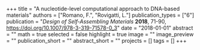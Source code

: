 +++
title = "A nucleotide-level computational approach to DNA-based materials"
authors = ["Romano, F.", "Rovigatti, L."]
publication_types = ["6"]
publication = "*Design of Self-Assembling Materials* **2018**, 71-90, https://doi.org/10.1007/978-3-319-71578-0_3"
date = "2018-01-01"
abstract = ""
math = true
selected = false
highlight = true
image = ""
image_preview = ""
publication_short = ""
abstract_short = ""
projects = []
tags = []
+++
